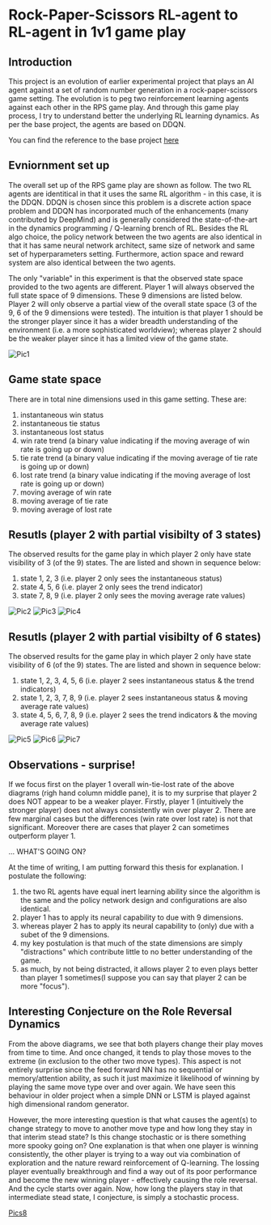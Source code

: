 # Rock-Paper-Scissors RL-agent to RL-agent in 1v1 game play

##  Introduction

This project is an evolution of earlier experimental project that plays an AI agent against a set of random number generation in a rock-paper-scissors game setting. The evolution is to peg two reinforcement learning agents against each other in the RPS game play.  And through this game play process, I try to understand better the underlying RL learning dynamics.   As per the base project, the agents are based on DDQN.  

You can find the reference to the base project [here](https://github.com/dennylslee/rock-paper-scissors-DeepRL)

## Evniornment set up

The overall set up of the RPS game play are shown as follow.  The two RL agents are identitical in that it uses the same RL algorithm - in this case, it is the DDQN.  DDQN is chosen since this problem is a discrete action space problem and DDQN has incorporated much of the enhancements (many contributed by DeepMind) and is generally considered the state-of-the-art in the dynamics programming / Q-learning brench of RL.   Besides the RL algo choice, the policy network between the two agents are also identical in that it has same neural network architect, same size of network and same set of hyperparameters setting. Furthermore, action space and reward system are also identical between the two agents.  

The only "variable" in this experiment is that the observed state space provided to the two agents are different. Player 1 will always observed the full state space of 9 dimensions.  These 9 dimensions are listed below. Player 2 will only observe a partial view of the overall state space (3 of the 9, 6 of the 9 dimensions were tested).  The intuition is that player 1 should be the stronger player since it has a wider breadth understanding of the environment (i.e. a more sophisticated worldview); whereas player 2 should be the weaker player since it has a limited view of the game state.

![Pic1](https://github.com/dennylslee/rock-paper-scissors-RLvRL/blob/master/1v1_architecture.png)


## Game state space

There are in total nine dimensions used in this game setting.  These are:

1. instantaneous win status
2. instantaneous tie status
3. instantaneous lost status
4. win rate trend (a binary value indicating if the moving average of win rate is going up or down)
5. tie rate trend (a binary value indicating if the moving average of tie rate is going up or down)
6. lost rate trend (a binary value indicating if the moving average of lost rate is going up or down)
7. moving average of win rate
8. moving average of tie rate
9. moving average of lost rate

## Resutls (player 2 with partial visibilty of 3 states)

The observed results for the game play in which player 2 only have state visibility of 3 (of the 9) states.  The are listed and shown in sequence below:

1. state 1, 2, 3 (i.e. player 2 only sees the instantaneous status)
2. state 4, 5, 6 (i.e. player 2 only sees the trend indicator)
3. state 7, 8, 9 (i.e. player 2 only sees the moving average rate values)

![Pic2](https://github.com/dennylslee/rock-paper-scissors-RLvRL/blob/master/Figure_1_same_NN_first3state.png)
![Pic3](https://github.com/dennylslee/rock-paper-scissors-RLvRL/blob/master/Figure_1_same_NN_mid3state.png)
![Pic4](https://github.com/dennylslee/rock-paper-scissors-RLvRL/blob/master/Figure_1_same_NN_last3state.png)

## Resutls (player 2 with partial visibilty of 6 states)

The observed results for the game play in which player 2 only have state visibility of 6 (of the 9) states.  The are listed and shown in sequence below:

1. state 1, 2, 3, 4, 5, 6 (i.e. player 2 sees instantaneous status & the trend indicators)
2. state 1, 2, 3, 7, 8, 9 (i.e. player 2 sees instantaneous status & moving average rate values)
3. state 4, 5, 6, 7, 8, 9 (i.e. player 2 sees the trend indicators & the moving average rate values)

![Pic5](https://github.com/dennylslee/rock-paper-scissors-RLvRL/blob/master/Figure_1_same_NN_first6state.png)
![Pic6](https://github.com/dennylslee/rock-paper-scissors-RLvRL/blob/master/Figure_1_same_NN_first3last3state.png)
![Pic7](https://github.com/dennylslee/rock-paper-scissors-RLvRL/blob/master/Figure_1_same_NN_last6state.png)

## Observations - surprise!

If we focus first on the player 1 overall win-tie-lost rate of the above diagrams (righ hand column middle pane), it is to my surprise that player 2 does NOT appear to be a weaker player.  Firstly, player 1 (intuitively the stronger player) does not always consistently win over player 2.  There are few marginal cases but the differences (win rate over lost rate) is not that significant. Moreover there are cases that player 2 can sometimes outperform player 1.  

... WHAT'S GOING ON? 

At the time of writing,  I am putting forward this thesis for explanation. I postulate the following:

1. the two RL agents have equal inert learning ability since the algorithm is the same and the policy network design and configurations are also identical.
2. player 1 has to apply its neural capability to due with 9 dimensions.
3. whereas player 2 has to apply its neural capability to (only) due with a subet of the 9 dimensions.
4. my key postulation is that much of the state dimensions are simply "distractions" which contribute little to no better understanding of the game.
5. as much, by not being distracted, it allows player 2 to even  plays better than player 1 sometimes(I suppose you can say that player 2 can be more "focus").

## Interesting Conjecture on the Role Reversal Dynamics

From the above diagrams, we see that both players change their play moves from time to time.  And once changed, it tends to play those moves to the extreme (in exclusion to the other two move types).  This aspect is not entirely surprise since the feed forward NN has no sequential or memory/attention ability, as such it just maximize it likelihood of winning by playing the same move type over and over again.  We have seen this behaviour in older project when a simple DNN or LSTM is played against high dimensional random generator.  

However, the more interesting question is that what causes the agent(s) to change strategy to move to another move type and how long they stay in that interim stead state? Is this change stochastic or is there something more spooky going on?  One explanation is that when one player is winning consistently, the other player is trying to a way out via combination of exploration and the nature reward reinforcement of Q-learning.  The lossing player eventually breakthrough and find a way out of its poor performance and become the new winning player - effectively causing the role reversal.  And the cycle starts over again.  Now, how long the players stay in that intermediate stead state, I conjecture, is simply a stochastic process. 

[Pics8]()



